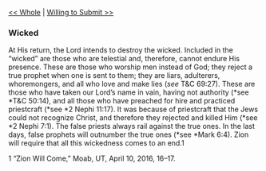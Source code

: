 [<< Whole](Whole)  |  [Willing to Submit >>](Willing%20to%20Submit)

### Wicked
At His return, the Lord intends to destroy the wicked. Included in the “wicked” are those who are telestial and, therefore, cannot endure His presence. These are those who worship men instead of God; they reject a true prophet when one is sent to them; they are liars, adulterers, whoremongers, and all who love and make lies (*see* T&C 69:27). These are those who have taken our Lord’s name in vain, having not authority (*see *T&C 50:14), and all those who have preached for hire and practiced priestcraft (*see *2 Nephi 11:17). It was because of priestcraft that the Jews could not recognize Christ, and therefore they rejected and killed Him (*see *2 Nephi 7:1). The false priests always rail against the true ones. In the last days, false prophets will outnumber the true ones (*see *Mark 6:4). Zion will require that all this wickedness comes to an end.1



1 “Zion Will Come,” Moab, UT, April 10, 2016, 16–17.